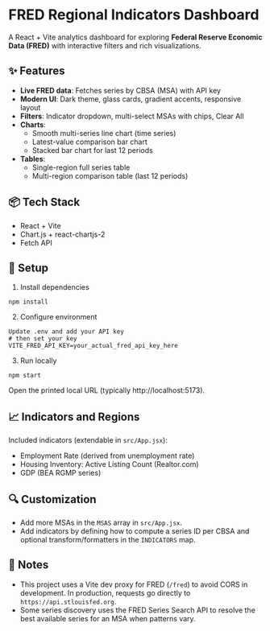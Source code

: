 # FRED Regional Indicators Dashboard

A React + Vite analytics dashboard for exploring **Federal Reserve Economic Data (FRED)** with interactive filters and rich visualizations.

## ✨ Features

- **Live FRED data**: Fetches series by CBSA (MSA) with API key
- **Modern UI**: Dark theme, glass cards, gradient accents, responsive layout
- **Filters**: Indicator dropdown, multi-select MSAs with chips, Clear All
- **Charts**:
  - Smooth multi-series line chart (time series)
  - Latest-value comparison bar chart
  - Stacked bar chart for last 12 periods
- **Tables**:
  - Single-region full series table
  - Multi-region comparison table (last 12 periods)

## 📦 Tech Stack

- React + Vite
- Chart.js + react-chartjs-2
- Fetch API

## 🔧 Setup

1) Install dependencies
```
npm install
```

2) Configure environment
```
Update .env and add your API key
# then set your key
VITE_FRED_API_KEY=your_actual_fred_api_key_here
```

3) Run locally
```
npm start
```
Open the printed local URL (typically http://localhost:5173).

## 📈 Indicators and Regions

Included indicators (extendable in `src/App.jsx`):
- Employment Rate (derived from unemployment rate)
- Housing Inventory: Active Listing Count (Realtor.com)
- GDP (BEA RGMP series)



## 🔍 Customization

- Add more MSAs in the `MSAS` array in `src/App.jsx`.
- Add indicators by defining how to compute a series ID per CBSA and optional transform/formatters in the `INDICATORS` map.




## 📝 Notes

- This project uses a Vite dev proxy for FRED (`/fred`) to avoid CORS in development. In production, requests go directly to `https://api.stlouisfed.org`.
- Some series discovery uses the FRED Series Search API to resolve the best available series for an MSA when patterns vary.
